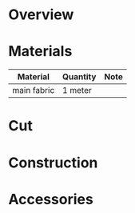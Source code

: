 
# Overview

# Materials

| Material | Quantity | Note |
| ---- | ---- | ---- |
| main fabric | 1 meter |  |
# Cut

# Construction

# Accessories 
